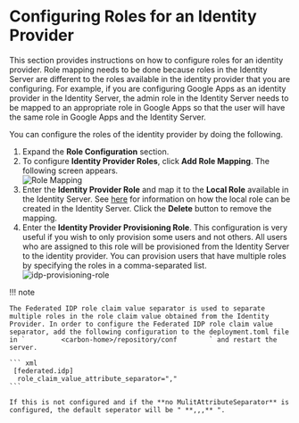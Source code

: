 # Configuring Roles for an Identity Provider

This section provides instructions on how to configure roles for an
identity provider. Role mapping needs to be done because roles in the
Identity Server are different to the roles available in the identity
provider that you are configuring. For example, if you are configuring
Google Apps as an identity provider in the Identity Server, the admin
role in the Identity Server needs to be mapped to an appropriate role in
Google Apps so that the user will have the same role in Google Apps and
the Identity Server.

You can configure the roles of the identity provider by doing the
following.

1.  Expand the **Role Configuration** section.
2.  To configure **Identity Provider Roles**, click **Add Role
    Mapping**. The following screen appears.  
    ![Role
    Mapping](../../assets/img/using-wso2-identity-server/idp-role-mapping.png) 
3.  Enter the **Identity Provider Role** and map it to the **Local
    Role** available in the Identity Server. See
    [here](../../using-wso2-identity-server/configuring-roles-and-permissions#adding-a-user-role)
    for information on how the local role can be created in the Identity
    Server. Click the **Delete** button to remove the mapping.
4.  Enter the **Identity Provider Provisioning Role**. This
    configuration is very useful if you wish to only provision some
    users and not others. All users who are assigned to this role will
    be provisioned from the Identity Server to the identity provider.
    You can provision users that have multiple roles by specifying the
    roles in a comma-separated list.  
    ![idp-provisioning-role](../../assets/img/using-wso2-identity-server/idp-provisioning-role.png) 

!!! note
    
    The Federated IDP role claim value separator is used to separate
    multiple roles in the role claim value obtained from the Identity
    Provider. In order to configure the Federated IDP role claim value
    separator, add the following configuration to the deployment.toml file
    in `         <carbon-home>/repository/conf        ` and restart the
    server.
    
    ``` xml
     [federated.idp]
      role_claim_value_attribute_separator=","
    ```
    
    If this is not configured and if the **no MulitAttributeSeparator** is
    configured, the default seperator will be " **,,,** ".
    
